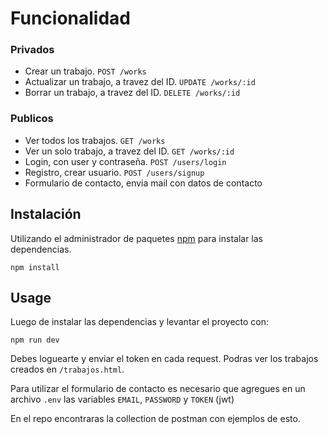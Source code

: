 
# Funcionalidad


### Privados

- Crear un trabajo. `POST /works`
- Actualizar un trabajo, a travez del ID. `UPDATE /works/:id`
- Borrar un trabajo, a travez del ID. `DELETE /works/:id`



### Publicos

- Ver todos los trabajos. `GET /works`
- Ver un solo trabajo, a travez del ID. `GET /works/:id`
- Login, con user y contraseña. `POST /users/login`
- Registro, crear usuario. `POST /users/signup`
- Formulario de contacto, envia mail con datos de contacto


## Instalación 

Utilizando el administrador de paquetes [npm](https://www.npmjs.com/) para instalar las dependencias.

```
npm install
```

## Usage

Luego de instalar las dependencias y levantar el proyecto con:
```
npm run dev
```
Debes loguearte y enviar el token en cada request. Podras ver los trabajos creados en `/trabajos.html`.

Para utilizar el formulario de contacto es necesario que agregues en un archivo `.env` las variables `EMAIL`, `PASSWORD` y `TOKEN` (jwt)

En el repo encontraras la collection de postman con ejemplos de esto.
